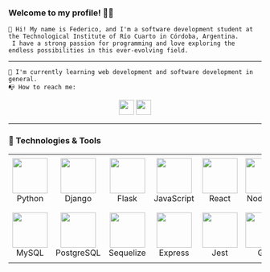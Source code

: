 ### Welcome to my profile! 👋😀


    👋 Hi! My name is Federico, and I'm a software development student at the Technological Institute of Río Cuarto in Córdoba, Argentina. 
     I have a strong passion for programming and love exploring the endless possibilities in this ever-evolving field.
----


    🌱 I'm currently learning web development and software development in general.
    📭 How to reach me: 

<p align='center'> 
    <a href='https://www.linkedin.com/in/fedecometto/'><img src='iconos/linkedin.png' width='30px' height='30px' ></a>
    <a href='mailto:fedecometto98@gmail.com'><img src='iconos/gmail.png' width='30px' height='30px' ></a>
</p>


----
<h3>🔧 Technologies & Tools</h3>
    
 
<p></p>
    <table align='center'>
    <tbody >
        <tr >
            <td align='center' height='108' width='108'><img src='iconos/python.png' width='70px' height='70px'><br>Python</td>
            <td align='center' height='108' width='108'><img src='iconos/django.png' width='70px' height='70px'><br>Django</td>
            <td align='center' height='108' width='108'><img src='iconos/flask.png' width='70px' height='70px'><br>Flask</td>
            <td align='center' height='108' width='108'><img src='iconos/js.png' width='70px' height='70px'><br>JavaScript</td>
            <td align='center' height='108' width='108'><img src='iconos/react-2.png' width='70px' height='70px'><br>React</td>
            <td align='center' height='108' width='108'><img src='iconos/node.png' width='70px' height='70px'><br>Node JS</td>
            <td align='center' height='108' width='108'><img src='iconos/html.png' width='70px' height='70px'><br>HTML5</td>
            <td align='center' height='108' width='108'><img src='iconos/css.png' width='70px' height='70px'><br>CSS3</td>
        </tr>
        <tr>
            <td align='center' height='108' width='108'><img src='iconos/icons8-mysql-48.png' width='70px' height='70px'><br>MySQL</td>
            <td align='center' height='108' width='108'><img src='iconos/postgre.png' width='70px' height='70px'><br>PostgreSQL</td>
            <td align='center' height='108' width='108'><img src='iconos/sequelize_original_logo_icon_146348.png' width='70px' height='70px'><br>Sequelize</td>
            <td align='center' height='108' width='108'><img src='iconos/icons8-express-js-80.png' width='70px' height='70px'><br>Express</td>
            <td align='center' height='108' width='108'><img src='iconos/icons8-jest-can-collect-code-coverage-information-from-entire-projects-96.png' width='70px' height='70px'><br>Jest</td>
            <td align='center' height='108' width='108'><img src='iconos/git.png' width='70px' height='70px'><br>Git</td>
            <td align='center' height='108' width='108'><img src='iconos/icons8-estibador-48.png' width='70px' height='70px'><br>Docker</td>
            <td align='center' height='108' width='108'><img src='iconos/bootstrap.png' width='70px' height='70px'><br>Bootstrap</td>
        </tr>
    </tbody>
</table>
